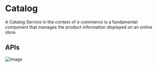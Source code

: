 # Catalog
A Catalog Service in the context of e-commerce is a fundamental component that manages the product information displayed on an online store. 

## APIs
![image](https://github.com/thisisnabi/Catalog/assets/3371886/43663cb6-af27-4762-b146-f342fb3982a8)
